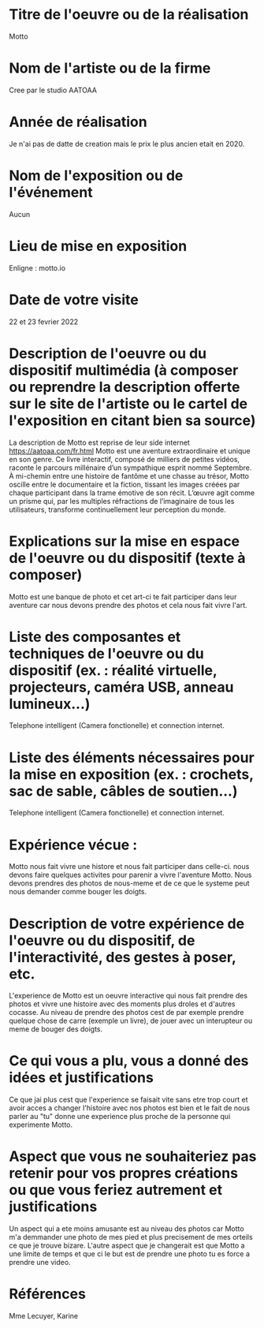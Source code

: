 # Titre de l'oeuvre ou de la réalisation
Motto

# Nom de l'artiste ou de la firme
Cree par le studio AATOAA

# Année de réalisation
Je n'ai pas de datte de creation mais le prix le plus ancien etait en 2020.

# Nom de l'exposition ou de l'événement
Aucun

# Lieu de mise en exposition
Enligne : motto.io

# Date de votre visite
22 et 23 fevrier 2022

# Description de l'oeuvre ou du dispositif multimédia (à composer ou reprendre la description offerte sur le site de l'artiste ou le cartel de l'exposition en citant bien sa source)
La description de Motto est reprise de leur side internet https://aatoaa.com/fr.html
Motto est une aventure extraordinaire et unique en son genre. Ce livre interactif, composé de milliers de petites vidéos, raconte le parcours millénaire d’un sympathique esprit nommé Septembre. À mi-chemin entre une histoire de fantôme et une chasse au trésor, Motto oscille entre le documentaire et la fiction, tissant les images créées par chaque participant dans la trame émotive de son récit. L’œuvre agit comme un prisme qui, par les multiples réfractions de l’imaginaire de tous les utilisateurs, transforme continuellement leur perception du monde.

# Explications sur la mise en espace de l'oeuvre ou du dispositif (texte à composer)
Motto est une banque de photo et cet art-ci te fait participer dans leur aventure car nous devons prendre des photos et cela nous fait vivre l'art. 

# Liste des composantes et techniques de l'oeuvre ou du dispositif (ex. : réalité virtuelle, projecteurs, caméra USB, anneau lumineux...)
Telephone intelligent (Camera fonctionelle) et connection internet.

# Liste des éléments nécessaires pour la mise en exposition (ex. : crochets, sac de sable, câbles de soutien...)
Telephone intelligent (Camera fonctionelle) et connection internet.

# Expérience vécue :
Motto nous fait vivre une histore et nous fait participer dans celle-ci. nous devons faire quelques activites pour parenir a vivre l'aventure Motto. Nous devons prendres des photos de nous-meme et de ce que le systeme peut nous demander comme bouger les doigts.

# Description de votre expérience de l'oeuvre ou du dispositif, de l'interactivité, des gestes à poser, etc.
L'experience de Motto est un oeuvre interactive qui nous fait prendre des photos et vivre une histoire avec des moments plus droles et d'autres cocasse. Au niveau de prendre des photos cest de par exemple prendre quelque chose de carre (exemple un livre), de jouer avec un interupteur ou meme de bouger des doigts.

# Ce qui vous a plu, vous a donné des idées et justifications
Ce que jai plus cest que l'experience se faisait vite sans etre trop court et avoir acces a changer l'histoire avec nos photos est bien et le fait de nous parler au "tu" donne une experience plus proche de la personne qui experimente Motto.

# Aspect que vous ne souhaiteriez pas retenir pour vos propres créations ou que vous feriez autrement et justifications
Un aspect qui a ete moins amusante est au niveau des photos car Motto m'a demmander une photo de mes pied et plus precisement de mes orteils ce que je trouve bizare. L'autre aspect que je changerait est que Motto a une limite de temps et que ci le but est de prendre une photo tu es force a prendre une video.

# Références
Mme Lecuyer, Karine 
